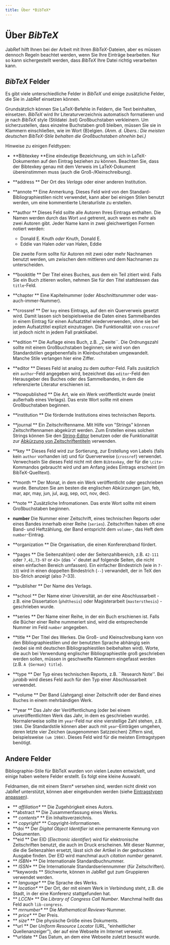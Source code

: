 ```yaml
---
title: Über *BibTeX*
---
```


# Über *BibTeX*

JabRef hilft Ihnen bei der Arbeit mit Ihren *BibTeX*-Dateien, aber es müssen dennoch Regeln beachtet werden, wenn Sie Ihre Einträge bearbeiten. Nur so kann sichergestellt werden, dass *BibTeX* Ihre Datei richtig verarbeiten kann.

## *BibTeX* Felder

Es gibt viele unterschiedliche Felder in *BibTeX* und einige zusätzliche Felder, die Sie in JabRef einsetzen können.

Grundsätzlich können Sie LaTeX-Befehle in Feldern, die Text beinhalten, einsetzen. *BibTeX* wird Ihr Literaturverzeichnis automatisch formatieren und je nach *BibTeX* style (Stildatei .bst) Großbuchstaben verkleinern. Um sicherzustellen, dass einzelne Buchstaben groß bleiben, müssen Sie sie in Klammern einschließen, wie im Wort {B}elgien. *(Anm. d. Übers.: Die meisten deutschen BibTeX-Stile behalten die Großbuchstaben ohnehin bei.)*

Hinweise zu einigen Feldtypen:

-   **Bibtexkey
    **Eine eindeutige Bezeichnung, um sich in LaTeX-Dokumenten auf den Eintrag beziehen zu können. Beachten Sie, dass der Bibtexkey genau mit dem Verweis im LaTeX-Dokument übereinstimmen muss (auch die Groß-/Kleinschreibung).
-   **address
    ** Der Ort des *Verlags* oder einer anderen Institution.
-   **annote
    ** Eine Anmerkung. Dieses Feld wird von den Standard-Bibliographiestilen nicht verwendet, kann aber bei einigen Stilen benutzt werden, um eine kommentierte Literaturliste zu erstellen.
-   **author
    ** Dieses Feld sollte alle Autoren Ihres Eintrags enthalten. Die Namen werden durch das Wort `and` getrennt, auch wenn es mehr als zwei Autoren gibt. Jeder Name kann in zwei gleichwertigen Formen notiert werden:
    -   Donald E. Knuth *oder* Knuth, Donald E.
    -   Eddie van Halen *oder* van Halen, Eddie

    Die zweite Form sollte für Autoren mit zwei oder mehr Nachnamen benutzt werden, um zwischen dem mittleren und dem Nachnamen zu unterscheiden.
-   **booktitle
    ** Der Titel eines Buches, aus dem ein Teil zitiert wird. Falls Sie ein Buch zitieren wollen, nehmen Sie für den Titel stattdessen das `title`-Feld.
-   **chapter
    ** Eine Kapitelnummer (oder Abschnittsnummer oder was-auch-immer-Nummer).
-   **crossref
    ** Der `key` eines Eintrags, auf den ein Querverweis gesetzt wird. Damit lassen sich beispielsweise die Daten eines Sammelbandes in einem Eintrag für einen Aufsatztitel wiederverwenden, ohne sie bei jedem Aufsatztitel explizit einzutragen. Die Funktionalität von `crossref` ist jedoch nicht in jedem Fall praktikabel.
-   **edition
    ** Die Auflage eines Buch, z.B. ,,Zweite\`\`. Die Ordnungszahl sollte mit einem Großbuchstaben beginnen; sie wird von den Standardstilen gegebenenfalls in Kleinbuchstaben umgewandelt. Manche Stile verlangen hier eine Ziffer.
-   **editor
    ** Dieses Feld ist analog zu dem *author*-Feld. Falls zusätzlich ein `author`-Feld angegeben wird, bezeichnet das `editor`-Feld den Herausgeber des Buches oder des Sammelbandes, in dem die referenzierte Literatur erschienen ist.
-   **howpublished
    ** Die Art, wie ein Werk veröffentlicht wurde (meist außerhalb eines Verlags). Das erste Wort sollte mit einem Großbuchstaben beginnen.
-   **institution
    ** Die fördernde Institutions eines technischen Reports.
-   **journal
    ** Ein Zeitschriftenname. Mit Hilfe von "Strings" können Zeitschriftennamen abgekürzt werden. Zum Erstellen eines solchen Strings können Sie den [String-Editor](StringEditorHelp.md) benutzen oder die Funktionalität zur [Abkürzung von Zeitschriftentiteln](JournalAbbreviations.md) verwenden.
-   **key
    ** Dieses Feld wird zur Sortierung, zur Erstellung von Labels (falls kein `author` vorhanden ist) und für Querverweise (`crossref`) verwendet. Verwechseln Sie dieses Feld nicht mit dem `Bibtexkey`, der für die `\cite`-Kommandos gebraucht wird und am Anfang jedes Eintrags erscheint (im BibTeX-Quelltext).
-   **month
    ** Der Monat, in dem ein Werk veröffentlicht oder geschrieben wurde. Benutzen Sie am besten die englischen Abkürzungen (jan, feb, mar, apr, may, jun, jul, aug, sep, oct, nov, dec).
-   **note
    ** Zusätzliche Infromationen. Das erste Wort sollte mit einem Großbuchstaben beginnen.
-   **number**
    Die Nummer einer Zeitschrift, eines technischen Reports oder eines Bandes innerhalb einer Reihe (`series`). Zeitschriften haben oft eine Band- und Heftzählung, der Band entspricht dem `volume`-, das Heft dem `number`-Eintrag.
-   **organization
    ** Die Organisation, die einen Konferenzband fördert.
-   **pages
    ** Die Seitenzahl(en) oder der Seitenzahlbereich, z.B. `42-111` oder `7,41,73-97` or `43+` (das \``+`' deutet auf folgende Seiten, die nicht einen einfachen Bereich umfassen). Ein einfacher Bindestrich (wie in `7-33`) wird in einen doppelten Bindestrich (`--`) verwandelt, der in TeX den bis-Strich anzeigt (also 7–33).
-   **publisher
    ** Der Name des Verlags.
-   **school
    ** Der Name einer Universität, an der eine Abschlussarbeit - z.B. eine Dissertation (`phdthesis`) oder Magisterarbeit (`mastersthesis`) - geschrieben wurde.
-   **series
    ** Der Name einer Reihe, in der ein Buch erschienen ist. Falls die Bücher einer Reihe nummeriert sind, wird die entsprechende Nummer im Feld `number` angegeben.
-   **title
    ** Der Titel des Werkes. Die Groß- und Kleinschreibung kann von den Bibliographiestilen und der benutzten Sprache abhängig sein (wobei sie mit deutschen Bibliographiestilen beibehalten wird). Worte, die auch bei Verwendung englischer Bibliographiestile groß geschrieben werden sollen, müssen in geschweifte Klammern eingefasst werden (z.B. `A {German} title`).
-   **type
    ** Der Typ eines technischen Reports, z.B. \`\`Research Note''. Bei *jurabib* wird dieses Feld auch für den Typ einer Abschlussarbeit verwendet.
-   **volume
    ** Der Band (Jahrgang) einer Zeitschrift oder der Band eines Buches in einem mehrbändigen Werk.
-   **year
    ** Das Jahr der Veröffentlichung (oder bei einem unveröffentlichten Werk das Jahr, in dem es geschrieben wurde). Normalerweise sollte im `year`-Feld nur eine vierstellige Zahl stehen, z.B. `1984`. Die Standardstile können aber auch mit `year`-Einträgen umgehen, deren letzte vier Zeichen (ausgenommen Satzzeichen) Ziffern sind, beispielsweise `(um 1984)`. Dieses Feld wird für die meisten Eintragstypen benötigt.

## Andere Felder

Bibliographie-Stile für BibTeX wurden von vielen Leuten entwickelt, und einige haben weitere Felder erstellt. Es folgt eine kleine Auswahl.

Feldnamen, die mit einem Stern\* versehen sind, werden nicht direkt von JabRef unterstützt, können aber eingebunden werden (siehe [Eintragstypen anpassen](CustomEntriesHelp.md)).

-   **<span style="font-weight: normal; font-style: italic;"> affiliation\*</span>
    ** Die Zugehörigkeit eines Autors.
-   **abstract
    ** Die Zusammenfassung eines Werks.
-   **<span style="font-weight: normal; font-style: italic;"> contents\*</span>
    ** Ein Inhaltsverzeichnis.
-   **<span style="font-weight: normal; font-style: italic;"> copyright\*</span>
    ** Copyright-Informationen.
-   **doi
    ** Der *Digital Object Identifier* ist eine permanente Kennung von Dokumenten.
-   **eid
    ** Der EID (*Electronic identifier*) wird für elektronische Zeitschriften benutzt, die auch im Druck erscheinen. Mit dieser Nummer, die die Seitenzahlen ersetzt, lässt sich der Artikel in der gedruckten Ausgabe finden. Der EID wird manchmal auch *citation number* genannt.
-   **<span style="font-weight: normal; font-style: italic;"> ISBN\*</span>
    ** Die Internationale Standardbuchnummer.
-   **<span style="font-weight: normal; font-style: italic;"> ISSN\*</span>
    ** Die Internationale Standardseriennummer (für Zeitschriften).
-   **keywords
    ** Stichworte, können in JabRef gut zum Gruppieren verwendet werden.
-   **<span style="font-weight: normal; font-style: italic;"> language\*</span>
    ** Die Sprache des Werks.
-   **<span style="font-weight: normal; font-style: italic;"> location\*</span>
    ** Der Ort, der mit einem Werk in Verbindung steht, z.B. die Stadt, in der eine Konferenz stattgefunden hat.
-   **<span style="font-weight: normal; font-style: italic;"> LCCN\*</span>
    ** Die *Library of Congress Call Number*. Manchmal heißt das Feld auch `lib-congress`.
-   **<span style="font-weight: normal; font-style: italic;"> mrnumber\*</span>
    ** Die *Mathematical Reviews*-Nummer.
-   **<span style="font-weight: normal; font-style: italic;"> price\*</span>
    ** Der Preis.
-   **<span style="font-weight: normal; font-style: italic;"> size\*</span>
    ** Die physische Größe eines Dokuments.
-   **url
    ** Der *Uniform Resource Locator* (URL, "einheitlicher Quellenanzeiger"), der auf eine Webseite im Internet verweist.
-   **urldate
    ** Das Datum, an dem eine Webseite zuletzt besucht wurde.


